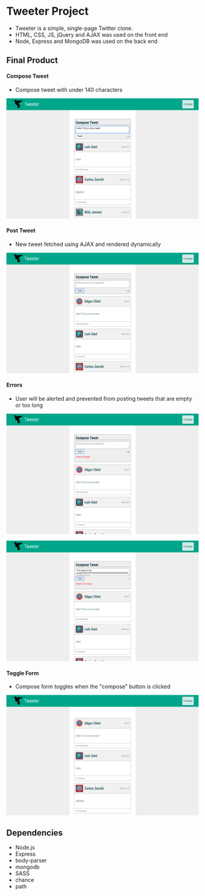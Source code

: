 # Tweeter Project

- Tweeter is a simple, single-page Twitter clone.
- HTML, CSS, JS, jQuery and AJAX was used on the front end
- Node, Express and MongoDB was used on the back end


## Final Product

#### Compose Tweet

- Compose tweet with under 140 characters

!["Screenshot of compose page"](https://github.com/emilyhfdong/tweeter/blob/master/docs/compose-tweet.png)

#### Post Tweet

- New tweet fetched using AJAX and rendered dynamically

!["Screenshot of post page"](https://github.com/emilyhfdong/tweeter/blob/master/docs/post-tweet.png)

#### Errors

- User will be alerted and prevented from posting tweets that are empty or too long

!["Screenshot of empty tweet"](https://github.com/emilyhfdong/tweeter/blob/master/docs/empty-tweet.png)

!["Screenshot of too long tweet"](https://github.com/emilyhfdong/tweeter/blob/master/docs/too-long.png)

#### Toggle Form

- Compose form toggles when the "compose" button is clicked

!["Screenshot of too long tweet"](https://github.com/emilyhfdong/tweeter/blob/master/docs/toggle-form.png)


## Dependencies

- Node.js
- Express
- body-parser
- mongodb
- SASS
- chance
- path

